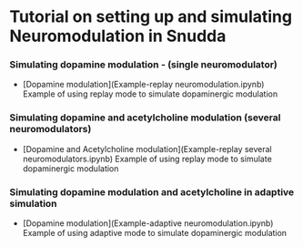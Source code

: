 # Tutorial on setting up and simulating Neuromodulation in Snudda


### Simulating dopamine modulation - (single neuromodulator) 
  * [Dopamine modulation](Example-replay neuromodulation.ipynb) Example of using replay mode to simulate dopaminergic modulation 

### Simulating dopamine and acetylcholine modulation (several neuromodulators)

  * [Dopamine and Acetylcholine modulation](Example-replay several neuromodulators.ipynb) Example of using replay mode to simulate dopaminergic modulation 

### Simulating dopamine modulation and acetylcholine in adaptive simulation

  * [Dopamine modulation](Example-adaptive neuromodulation.ipynb) Example of using adaptive mode to simulate dopaminergic modulation



